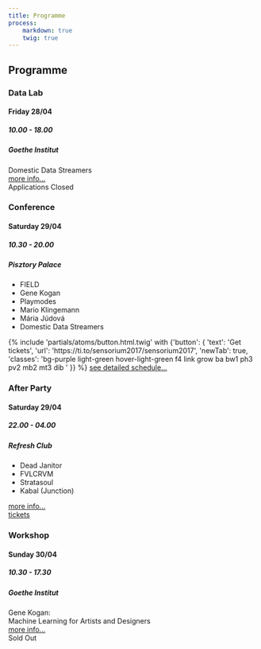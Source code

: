 ```yaml
---
title: Programme
process:
    markdown: true
    twig: true
---
```


## Programme

<section class="cf w-100 tl tc-ns mt4-ns">
    <article class="mw24rem dib v-top w-100 w-30-ns pa3 mv2 ba tl b--teal bw1">
        <div>
            <h3 class="fl w-50 w-100-ns fn-ns f3 f2-l fw9 ma0 teal">Data Lab</h3>
            <h4 class="fr w-50 w-100-ns tr tl-ns fn-ns f5 f4-ns fw1 ma0 mt2 mt0-ns">Friday 28/04</h4>
            <h5 class="fr w-100 tr tl-ns fn-ns f6 f5-ns fw1 ma0">10.00 - 18.00</h5>
            <h5 class="fr fn-ns f6 f5-ns fw1 ma0">Goethe Institut</h5>
        </div>
        <div class="db f5 f4-l fw6 mt3">
            Domestic Data Streamers
        </div>
        <div class="dt w-100 mt1 f6 f5-l">
          <div class="dtc">
            <span class="mv0 b"><a href="/lab/data-lab">more info...</a></span>
          </div>
          <div class="dtc tr">
            <span class="mv0 bg-teal pa1 b">Applications Closed</span>
          </div>
        </div>
    </article>
    <article class="mh-7px-ns relative top--1-ns mw24rem dib v-top w-100 w-34-ns pa3 mv2 ba tl b--teal bg-teal bw1">
        <div>
            <h3 class="fl fn-ns w-60 w-100-ns f3 f2-l fw9 ma0 light-green">Conference</h3>
            <h4 class="fr fn-ns w-40 w-100-ns tr tl-ns f5 f4-ns fw1 ma0 mt2 mt0-ns">Saturday 29/04</h4>
            <h5 class="fr w-100 tr tl-ns fn-ns f6 f5-ns fw1 ma0">10.30 - 20.00</h5>
            <h5 class="fr fn-ns w-100 tr tl-ns f6 f5-ns fw1 ma0">Pisztory Palace</h5>
        </div>
        <div class="f4 f3-l fw6 mt5 mt2-ns">
            <ul class="list pa0 mb0 mt3">
                <li>FIELD</li>
                <li>Gene Kogan</li>
                <li>Playmodes</li>
                <li>Mario Klingemann</li>
                <li>Mária Júdová</li>
                <li>Domestic Data Streamers</li>
            </ul>
            {% include 'partials/atoms/button.html.twig' with {'button': {
              'text': 'Get tickets',
              'url': 'https://ti.to/sensorium2017/sensorium2017',
              'newTab': true,
              'classes': 'bg-purple light-green hover-light-green f4 link grow ba bw1 ph3 pv2 mb2 mt3 dib '
            }} %}
            <span class="mv0 b dib f5 f4-l"><a class="light-green" href="/programme">see detailed schedule...</a></span>
        </div>
    </article>
    <div class="mw24rem dib w-100 w-30-ns">
        <article class="pa3 mv2 ba tl b--teal bw1">
            <div>
                <h3 class="fl w-50 w-100-ns fn-ns f3 f2-l fw9 ma0 teal">After Party</h3>
                <h4 class="fr w-50 w-100-ns tr tl-ns fn-ns f5 f4-ns fw1 ma0 mt2 mt0-ns">Saturday 29/04</h4>
                <h5 class="fr w-100 tr tl-ns fn-ns f6 f5-ns fw1 ma0">22.00 - 04.00</h5>
                <h5 class="fr fn-ns f6 f5-ns fw1 ma0">Refresh Club</h5>
            </div>
            <div class="f5 f4-l fw6 mt5 mt3-ns">
                <ul class="list pa0 mb0 mt3">
                    <li>Dead Janitor</li>
                    <li>FVLCRVM</li>
                    <li>Stratasoul</li>
                    <li>Kabal (Junction)</li>
                </ul>
            </div>
            <div class="dt w-100 mt1 f6 f5-l">
                <div class="dtc">
                    <span class="mv0 b"><a href="/afterparty">more info...</a></span>
                </div>
                <div class="dtc tr">
                    <span class="mv0 b"><a href="{{site.ticket_url}}" target="_blank">tickets</a></span>
                </div>
            </div>
        </article>
        <article class="pa3 mv2 ba tl b--teal bw1">
            <div>
                <h3 class="fl w-50 w-100-ns fn-ns f3 f2-l fw9 ma0 teal">Workshop</h3>
                <h4 class="fr w-50 w-100-ns tr tl-ns fn-ns f5 f4-ns fw1 ma0 mt2 mt0-ns">Sunday 30/04</h4>
                <h5 class="fr w-100 tr tl-ns fn-ns f6 f5-ns fw1 ma0">10.30 - 17.30</h5>
                <h5 class="fr fn-ns f6 f5-ns fw1 ma0">Goethe Institut</h5>
            </div>
            <div class="f5 f4-l fw6 mt5 mt3-ns">
                Gene Kogan: <br>Machine Learning for Artists and Designers
            </div>
            <div class="dt w-100 mt1 f6 f5-l">
              <div class="dtc">
                <span class="mv0 b"><a href="/workshops/machine-learning">more info...</a></span>
              </div>
              <div class="dtc tr">
                <span class="mv0 bg-teal pa1 b">Sold Out</span>
              </div>
            </div>
        </article>
    </div>
</section>
